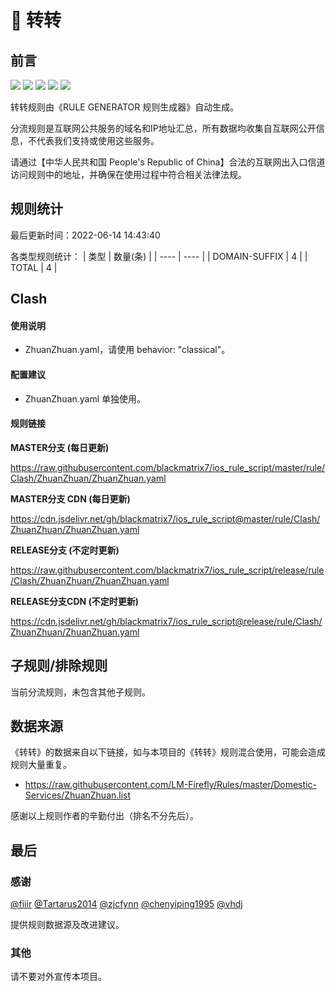 # 🧸 转转

## 前言

![](https://shields.io/badge/-移除重复规则-ff69b4) ![](https://shields.io/badge/-DOMAIN与DOMAIN--SUFFIX合并-green) ![](https://shields.io/badge/-DOMAIN--SUFFIX间合并-critical) ![](https://shields.io/badge/-DOMAIN--SUFFIX与DOMAIN--KEYWORD合并-blue) ![](https://shields.io/badge/-IP--CIDR(6)合并-blueviolet) 

转转规则由《RULE GENERATOR 规则生成器》自动生成。

分流规则是互联网公共服务的域名和IP地址汇总，所有数据均收集自互联网公开信息，不代表我们支持或使用这些服务。

请通过【中华人民共和国 People's Republic of China】合法的互联网出入口信道访问规则中的地址，并确保在使用过程中符合相关法律法规。

## 规则统计

最后更新时间：2022-06-14 14:43:40

各类型规则统计：
| 类型 | 数量(条)  | 
| ---- | ----  |
| DOMAIN-SUFFIX | 4  | 
| TOTAL | 4  | 


## Clash 

#### 使用说明
- ZhuanZhuan.yaml，请使用 behavior: "classical"。

#### 配置建议
- ZhuanZhuan.yaml 单独使用。

#### 规则链接
**MASTER分支 (每日更新)**

https://raw.githubusercontent.com/blackmatrix7/ios_rule_script/master/rule/Clash/ZhuanZhuan/ZhuanZhuan.yaml

**MASTER分支 CDN (每日更新)**

https://cdn.jsdelivr.net/gh/blackmatrix7/ios_rule_script@master/rule/Clash/ZhuanZhuan/ZhuanZhuan.yaml

**RELEASE分支 (不定时更新)**

https://raw.githubusercontent.com/blackmatrix7/ios_rule_script/release/rule/Clash/ZhuanZhuan/ZhuanZhuan.yaml

**RELEASE分支CDN (不定时更新)**

https://cdn.jsdelivr.net/gh/blackmatrix7/ios_rule_script@release/rule/Clash/ZhuanZhuan/ZhuanZhuan.yaml

## 子规则/排除规则


当前分流规则，未包含其他子规则。

## 数据来源

《转转》的数据来自以下链接，如与本项目的《转转》规则混合使用，可能会造成规则大量重复。

- https://raw.githubusercontent.com/LM-Firefly/Rules/master/Domestic-Services/ZhuanZhuan.list


感谢以上规则作者的辛勤付出（排名不分先后）。

## 最后

### 感谢

[@fiiir](https://github.com/fiiir) [@Tartarus2014](https://github.com/Tartarus2014) [@zjcfynn](https://github.com/zjcfynn) [@chenyiping1995](https://github.com/chenyiping1995) [@vhdj](https://github.com/vhdj)

提供规则数据源及改进建议。

### 其他

请不要对外宣传本项目。